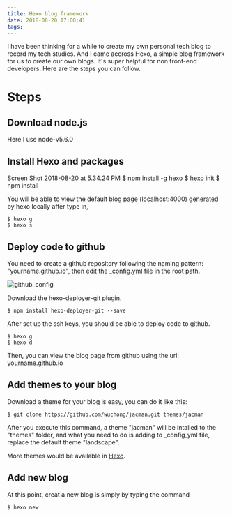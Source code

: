 ```yaml
---
title: Hexo blog framework
date: 2018-08-20 17:00:41
tags:
---
```


I have been thinking for a while to create my own personal tech blog to record my tech studies. And I came accross Hexo, a simple blog framework for us to create our own blogs. It's super helpful for non front-end developers. Here are the steps you can follow.

# Steps 

## Download node.js
Here I use node-v5.6.0

## Install Hexo and packages
Screen Shot 2018-08-20 at 5.34.24 PM
	$ npm install -g hexo
	$ hexo init
	$ npm install

You will be able to view the default blog page (localhost:4000) generated by hexo locally after type in,
    
    $ hexo g 
    $ hexo s

## Deploy code to github

You need to create a github repository following the naming pattern: "yourname.github.io", then edit the _config.yml file in the root path.

![github_config](github_config.png)

Download the hexo-deployer-git plugin.

	$ npm install hexo-deployer-git --save

After set up the ssh keys, you should be able to deploy code to github. 

	$ hexo g
	$ hexo d

Then, you can view the blog page from github using the url: yourname.github.io


## Add themes to your blog

Download a theme for your blog is easy, you can do it like this:

	$ git clone https://github.com/wuchong/jacman.git themes/jacman

After you execute this command, a theme "jacman" will be intalled to the "themes" folder, and what you need to do is adding to _config_yml file, replace the default theme "landscape".

More themes would be available in [Hexo](https://hexo.io/themes/).

## Add new blog

At this point, creat a new blog is simply by typing the command

	$ hexo new

	
